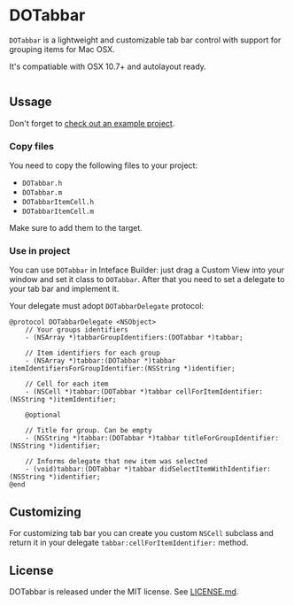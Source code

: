 # DOTabbar

`DOTabbar` is a lightweight and customizable tab bar control with support for grouping items for Mac OSX.

It's compatiable with OSX 10.7+ and autolayout ready.

<img src="http://i.imgur.com/JCas8Wa.png" alt="" />

## Ussage

Don't forget to [check out an example project](https://github.com/stel/DOTabbar/tree/master/Example).

### Copy files

You need to copy the following files to your project:

* `DOTabbar.h`
* `DOTabbar.m`
* `DOTabbarItemCell.h`
* `DOTabbarItemCell.m`

Make sure to add them to the target.

### Use in project

You can use `DOTabbar` in Inteface Builder: just drag a Custom View into your window and set it class to `DOTabbar`. After that you need to set a delegate to your tab bar and implement it.

Your delegate must adopt `DOTabbarDelegate` protocol:

	@protocol DOTabbarDelegate <NSObject>
		// Your groups identifiers
		- (NSArray *)tabbarGroupIdentifiers:(DOTabbar *)tabbar;
		
		// Item identifiers for each group
		- (NSArray *)tabbar:(DOTabbar *)tabbar itemIdentifiersForGroupIdentifier:(NSString *)identifier;
		
		// Cell for each item 
		- (NSCell *)tabbar:(DOTabbar *)tabbar cellForItemIdentifier:(NSString *)itemIdentifier;
		
		@optional
		
		// Title for group. Can be empty
		- (NSString *)tabbar:(DOTabbar *)tabbar titleForGroupIdentifier:(NSString *)identifier;
		
		// Informs delegate that new item was selected
		- (void)tabbar:(DOTabbar *)tabbar didSelectItemWithIdentifier:(NSString *)identifier;
	@end

## Customizing

For customizing tab bar you can create you custom `NSCell` subclass and return it in your delegate `tabbar:cellForItemIdentifier:` method.

## License

DOTabbar is released under the MIT license. See [LICENSE.md](https://github.com/stel/DOTabbar/blob/master/LICENSE.md).
